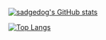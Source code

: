 [![sadgedog's GitHub stats](https://github-readme-stats.vercel.app/api?username=sadgedog&theme=vue-dark&show_icons=true)](https://github.com/sadgedog/github-readme-stats)

[![Top Langs](https://github-readme-stats.vercel.app/api/top-langs/?username=sadgedog&theme=vue-dark&show_icons=true&layout=compact)](https://github.com/sadgedog/github-readme-stats)
